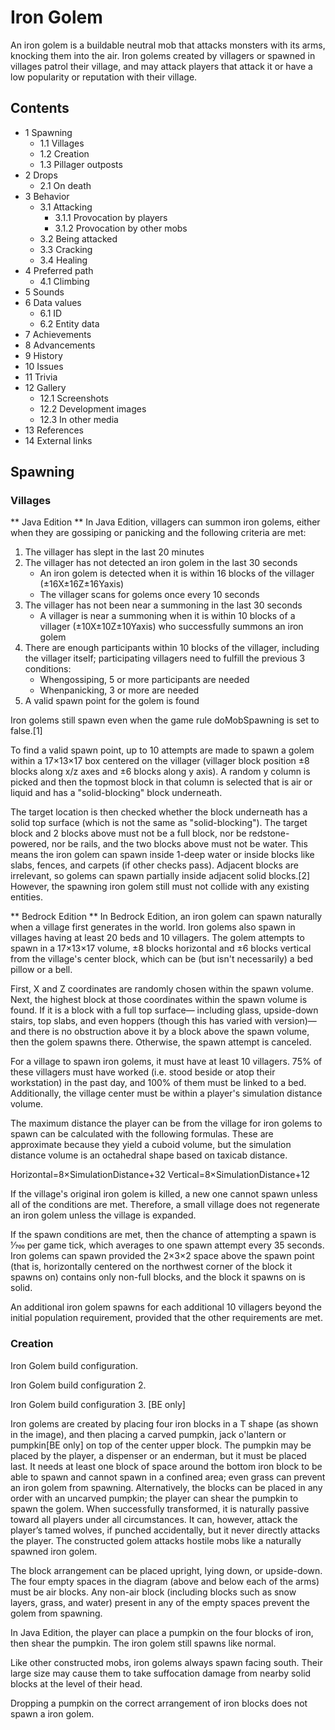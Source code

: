 # Iron Golem
An iron golem is a buildable neutral mob that attacks monsters with its arms, knocking them into the air. Iron golems created by villagers or spawned in villages patrol their village, and may attack players that attack it or have a low popularity or reputation with their village.

## Contents
- 1 Spawning
	- 1.1 Villages
	- 1.2 Creation
	- 1.3 Pillager outposts
- 2 Drops
	- 2.1 On death
- 3 Behavior
	- 3.1 Attacking
		- 3.1.1 Provocation by players
		- 3.1.2 Provocation by other mobs
	- 3.2 Being attacked
	- 3.3 Cracking
	- 3.4 Healing
- 4 Preferred path
	- 4.1 Climbing
- 5 Sounds
- 6 Data values
	- 6.1 ID
	- 6.2 Entity data
- 7 Achievements
- 8 Advancements
- 9 History
- 10 Issues
- 11 Trivia
- 12 Gallery
	- 12.1 Screenshots
	- 12.2 Development images
	- 12.3 In other media
- 13 References
- 14 External links

## Spawning
### Villages
** Java Edition **
In Java Edition, villagers can summon iron golems, either when they are gossiping or panicking and the following criteria are met:

1. The villager has slept in the last 20 minutes
2. The villager has not detected an iron golem in the last 30 seconds
	- An iron golem is detected when it is within 16 blocks of the villager (±16X±16Z±16Yaxis)
	- The villager scans for golems once every 10 seconds
3. The villager has not been near a summoning in the last 30 seconds
	- A villager is near a summoning when it is within 10 blocks of a villager (±10X±10Z±10Yaxis) who successfully summons an iron golem
4. There are enough participants within 10 blocks of the villager, including the villager itself; participating villagers need to fulfill the previous 3 conditions:
	- Whengossiping, 5 or more participants are needed
	- Whenpanicking, 3 or more are needed
5. A valid spawn point for the golem is found

Iron golems still spawn even when the game rule doMobSpawning is set to false.[1]

To find a valid spawn point, up to 10 attempts are made to spawn a golem within a 17×13×17 box centered on the villager (villager block position ±8 blocks along x/z axes and ±6 blocks along y axis). A random y column is picked and then the topmost block in that column is selected that is air or liquid and has a "solid-blocking" block underneath. 

The target location is then checked whether the block underneath has a solid top surface (which is not the same as "solid-blocking"). The target block and 2 blocks above must not be a full block, nor be redstone-powered, nor be rails, and the two blocks above must not be water. This means the iron golem can spawn inside 1-deep water or inside blocks like slabs, fences, and carpets (if other checks pass). Adjacent blocks are irrelevant, so golems can spawn partially inside adjacent solid blocks.[2] However, the spawning iron golem still must not collide with any existing entities.

** Bedrock Edition **
In Bedrock Edition, an iron golem can spawn naturally when a village first generates in the world. Iron golems also spawn in villages having at least 20 beds and 10 villagers. The golem attempts to spawn in a 17×13×17 volume, ±8 blocks horizontal and ±6 blocks vertical from the village's center block, which can be (but isn't necessarily) a bed pillow or a bell. 

First, X and Z coordinates are randomly chosen within the spawn volume. Next, the highest block at those coordinates within the spawn volume is found. If it is a block with a full top surface— including glass, upside-down stairs, top slabs, and even hoppers (though this has varied with version)—and there is no obstruction above it by a block above the spawn volume, then the golem spawns there. Otherwise, the spawn attempt is canceled.

For a village to spawn iron golems, it must have at least 10 villagers. 75% of these villagers must have worked (i.e. stood beside or atop their workstation) in the past day, and 100% of them must be linked to a bed. Additionally, the village center must be within a player's simulation distance volume.

The maximum distance the player can be from the village for iron golems to spawn can be calculated with the following formulas. These are approximate because they yield a cuboid volume, but the simulation distance volume is an octahedral shape based on taxicab distance.

Horizontal=8×SimulationDistance+32
Vertical=8×SimulationDistance+12

If the village's original iron golem is killed, a new one cannot spawn unless all of the conditions are met. Therefore, a small village does not regenerate an iron golem unless the village is expanded.

If the spawn conditions are met, then the chance of attempting a spawn is 1⁄700 per game tick, which averages to one spawn attempt every 35 seconds. Iron golems can spawn provided the 2×3×2 space above the spawn point (that is, horizontally centered on the northwest corner of the block it spawns on) contains only non-full blocks, and the block it spawns on is solid.

An additional iron golem spawns for each additional 10 villagers beyond the initial population requirement, provided that the other requirements are met.

### Creation



















Iron Golem build configuration.





















Iron Golem build configuration 2.





















Iron Golem build configuration 3. ‌[BE  only]


Iron golems are created by placing four iron blocks in a T shape (as shown in the image), and then placing a carved pumpkin, jack o'lantern or pumpkin‌[BE  only] on top of the center upper block. The pumpkin may be placed by the player, a dispenser or an enderman, but it must be placed last. It needs at least one block of space around the bottom iron block to be able to spawn and cannot spawn in a confined area; even grass can prevent an iron golem from spawning. Alternatively, the blocks can be placed in any order with an uncarved pumpkin; the player can shear the pumpkin to spawn the golem. When successfully transformed, it is naturally passive toward all players under all circumstances. It can, however, attack the player’s tamed wolves, if punched accidentally, but it never directly attacks the player. The constructed golem attacks hostile mobs like a naturally spawned iron golem.

The block arrangement can be placed upright, lying down, or upside-down. The four empty spaces in the diagram (above and below each of the arms) must be air blocks. Any non-air block (including blocks such as snow layers, grass, and water) present in any of the empty spaces prevent the golem from spawning. 

In Java Edition, the player can place a pumpkin on the four blocks of iron, then shear the pumpkin. The iron golem still spawns like normal.

Like other constructed mobs, iron golems always spawn facing south. Their large size may cause them to take suffocation damage from nearby solid blocks at the level of their head.

Dropping a pumpkin on the correct arrangement of iron blocks does not spawn a iron golem.


